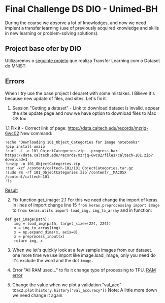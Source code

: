 # Final Challenge DS DIO - Unimed-BH 

During the course we absorve a lot of knowlodges, and now we need implent a transfer learning (use of previously acquired knowledge and skills in new learning or problem-solving solutions).

## Project base ofer by DIO

Utilizaremos o [seguinte projeto](https://colab.research.google.com/github/kylemath/ml4a-guides/blob/master/notebooks/transfer-learning.ipynb) que realiza Transfer Learning com o Dataset do MNIST:

## Errors

When I try use the base project I deparet with some mistakes. I Bilieve it's because new update of files, and sites. Let's fix it.

1. Session "Getting a dataset" - Link to download dataset is invalid, appear the site update page and now we have option to download files to Mac OS too.

1.1 Fix it - Correct link of page: https://data.caltech.edu/records/mzrjq-6wc02
New command:
```
!echo "Downloading 101_Object_Categories for image notebooks"
!pip install unzip
!curl -L -o 101_ObjectCategories.zip --progress-bar https://data.caltech.edu/records/mzrjq-6wc02/files/caltech-101.zip?download=1
!unzip -o 101_ObjectCategories.zip
!tar -xzf /content/caltech-101/101_ObjectCategories.tar.gz
!sudo rm -rf 101_ObjectCategories.zip /content/__MACOSX /content/caltech-101
!ls
```
[Result](static/getting-data.png)

2. Fix function get_image:
2.1 For this we need change the import of keras. In lines of import change line 15 `from keras.preprocessing import image` to `from keras.utils import load_img, img_to_array` and in function:
```
def get_image(path):
    img = load_img(path, target_size=(224, 224))
    x = img_to_array(img)
    x = np.expand_dims(x, axis=0)
    x = preprocess_input(x)
    return img, x
```

3. When we let's quickly look at a few sample images from our dataset. one more time we use import like image.load_image, only you need do it's exclude the word and the dot `image.`

4. Error "All RAM used..." to fix it change type of processing to TPU.
[RAM error](static/tpu_processing.png.png)

5. Change the value when we plot a validation "val_acc" to`ax2.plot(history.history["val_accuracy"])` 
Note: A little more down we need change it again.

